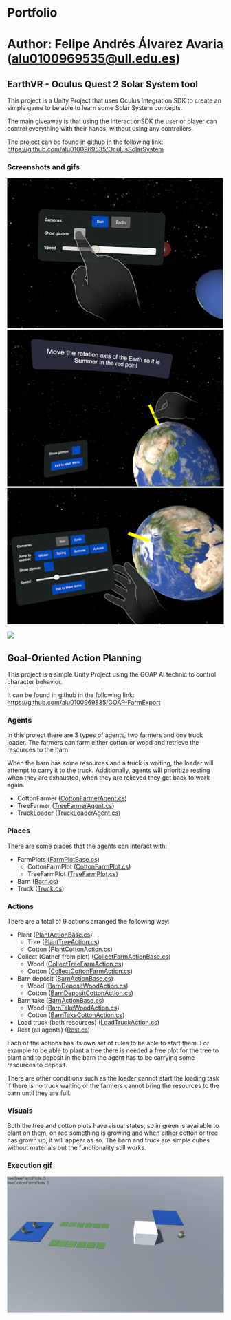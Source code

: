 # Portfolio
# Author: Felipe Andrés Álvarez Avaria (alu0100969535@ull.edu.es)

## EarthVR - Oculus Quest 2 Solar System tool

This project is a Unity Project that uses Oculus Integration SDK to create an simple game to be able to learn some Solar System concepts.

The main giveaway is that using the InteractionSDK the user or player can control everything with their hands, without using any controllers.

The project can be found in github in the following link: https://github.com/alu0100969535/OculusSolarSystem

### Screenshots and gifs

![](OculusSolarSystem/pokeInteraction.PNG)
![](OculusSolarSystem/quizmode.PNG)
![](OculusSolarSystem/sandbox.PNG)

![](OculusSolarSystem/execution.gif)

### 

## Goal-Oriented Action Planning

This project is a simple Unity Project using the GOAP AI technic to control character behavior.

It can be found in github in the following link: https://github.com/alu0100969535/GOAP-FarmExport

### Agents

In this project there are 3 types of agents, two farmers and one truck loader.
The farmers can farm either cotton or wood and retrieve the resources to the barn. 

When the barn has some resources and a truck is waiting, the loader will attempt to carry it to the truck.
Additionally, agents will prioritize resting when they are exhausted, when they are relieved they get back to work again.


* CottonFarmer ([CottonFarmerAgent.cs](https://github.com/alu0100969535/GOAP-FarmExport/blob/main/Assets/FarmExport/Agents/CottonFarmerAgent.cs))
* TreeFarmer ([TreeFarmerAgent.cs](https://github.com/alu0100969535/GOAP-FarmExport/blob/main/Assets/FarmExport/Agents/TreeFarmerAgent.cs))
* TruckLoader ([TruckLoaderAgent.cs](https://github.com/alu0100969535/GOAP-FarmExport/blob/main/Assets/FarmExport/Agents/TruckLoaderAgent.cs))

### Places

There are some places that the agents can interact with:

* FarmPlots ([FarmPlotBase.cs](https://github.com/alu0100969535/GOAP-FarmExport/blob/main/Assets/FarmExport/Places/FarmPlotBase.cs))
  * CottonFarmPlot ([CottonFarmPlot.cs](https://github.com/alu0100969535/GOAP-FarmExport/blob/main/Assets/FarmExport/Places/CottonFarmPlot.cs))
  * TreeFarmPlot ([TreeFarmPlot.cs](https://github.com/alu0100969535/GOAP-FarmExport/blob/main/Assets/FarmExport/Places/TreeFarmPlot.cs))
* Barn ([Barn.cs](https://github.com/alu0100969535/GOAP-FarmExport/blob/main/Assets/FarmExport/Places/Barn.cs))
* Truck ([Truck.cs](https://github.com/alu0100969535/GOAP-FarmExport/blob/main/Assets/FarmExport/Places/Truck.cs))

### Actions

There are a total of 9 actions arranged the following way:

* Plant ([PlantActionBase.cs](https://github.com/alu0100969535/GOAP-FarmExport/blob/main/Assets/FarmExport/Actions/PlantActionBase.cs))
  * Tree ([PlantTreeAction.cs](https://github.com/alu0100969535/GOAP-FarmExport/blob/main/Assets/FarmExport/Actions/PlantTreeAction.cs))
  * Cotton ([PlantCottonAction.cs](https://github.com/alu0100969535/GOAP-FarmExport/blob/main/Assets/FarmExport/Actions/PlantCottonAction.cs))
* Collect (Gather from plot) ([CollectFarmActionBase.cs](https://github.com/alu0100969535/GOAP-FarmExport/blob/main/Assets/FarmExport/Actions/CollectFarmActionBase.cs))
  * Wood ([CollectTreeFarmAction.cs](https://github.com/alu0100969535/GOAP-FarmExport/blob/main/Assets/FarmExport/Actions/CollectTreeFarmAction.cs))
  * Cotton ([CollectCottonFarmAction.cs](https://github.com/alu0100969535/GOAP-FarmExport/blob/main/Assets/FarmExport/Actions/CollectCottonFarmAction.cs))
* Barn deposit ([BarnActionBase.cs](https://github.com/alu0100969535/GOAP-FarmExport/blob/main/Assets/FarmExport/Actions/BarnActionBase.cs))
  * Wood ([BarnDepositWoodAction.cs](https://github.com/alu0100969535/GOAP-FarmExport/blob/main/Assets/FarmExport/Actions/BarnDepositWoodAction.cs))
  * Cotton ([BarnDepositCottonAction.cs](https://github.com/alu0100969535/GOAP-FarmExport/blob/main/Assets/FarmExport/Actions/BarnDepositCottonAction.cs))
* Barn take ([BarnActionBase.cs](https://github.com/alu0100969535/GOAP-FarmExport/blob/main/Assets/FarmExport/Actions/BarnActionBase.cs))
  * Wood ([BarnTakeWoodAction.cs](https://github.com/alu0100969535/GOAP-FarmExport/blob/main/Assets/FarmExport/Actions/BarnTakeWoodAction.cs))
  * Cotton ([BarnTakeCottonAction.cs](https://github.com/alu0100969535/GOAP-FarmExport/blob/main/Assets/FarmExport/Actions/BarnTakeCottonAction.cs))
* Load truck (both resources) ([LoadTruckAction.cs](https://github.com/alu0100969535/GOAP-FarmExport/blob/main/Assets/FarmExport/Actions/LoadTruckAction.cs))
* Rest (all agents) ([Rest.cs](https://github.com/alu0100969535/GOAP-FarmExport/blob/main/Assets/Hospital/Rest.cs))

Each of the actions has its own set of rules to be able to start them.
For example to be able to plant a tree there is needed a free plot for the tree to plant and to deposit in the barn the agent has to be carrying some resources to deposit.

There are other conditions such as the loader cannot start the loading task if there is no truck waiting or the farmers cannot bring the resources to the barn until they are full.

### Visuals
Both the tree and cotton plots have visual states, so in green is available to plant on them, on red something is growing and when either cotton or tree has grown up, it will appear as so.
The barn and truck are simple cubes without materials but the functionality still works.

### Execution gif
![](GOAP/execution.gif)